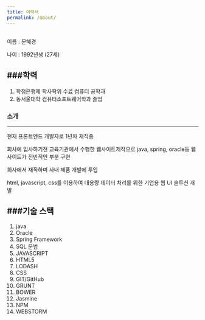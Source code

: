 ```yaml
---
title: 이력서
permalink: /about/
---
```


##
이름 : 문혜경

나이 : 1992년생 (27세)

###학력
---
1. 학점은행제 학사학위 수료 컴퓨터 공학과
2. 동서울대학 컴퓨터소프트웨어학과 졸업

### 소개
---
현재 프론트엔드 개발자로 1년차 재직중

회사에 입사하기전 교육기관에서 수행한 웹사이트제작으로 java, spring, oracle등 웹사이트가 전반적인 부분 구현

회사에서 재직하며 사내 제품 개발에 투입

  html, javascript, css를 이용하여 대용량 데이터 처리를 위한 기업용 웹 UI 솔루션 개발

###기술 스택
---
1. java
2. Oracle
3. Spring Framework
4. SQL 문법 
5. JAVASCRIPT
6. HTML5
7. LODASH
8. CSS
9. GIT/GitHub
10. GRUNT
11. BOWER
12. Jasmine
13. NPM
14. WEBSTORM





